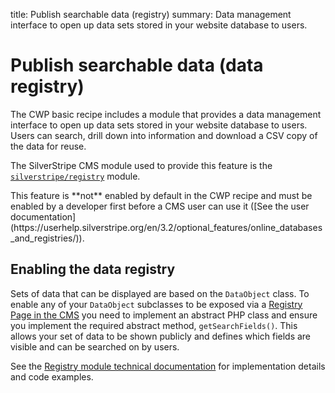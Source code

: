 title: Publish searchable data (registry)
summary: Data management interface to open up data sets stored in your website database to users.

# Publish searchable data (data registry)

The CWP basic recipe includes a module that provides a data management interface to open up data 
sets stored in your website database to users. Users can search, drill down into information and 
download a CSV copy of the data for reuse. 

The SilverStripe CMS module used to provide this feature is the [`silverstripe/registry`](http://addons.silverstripe.org/add-ons/silverstripe/registry/) module. 
 
<div class="notice" markdown='1'>This feature is **not** enabled by default in the CWP recipe and must be enabled by a developer first 
before a CMS user can use it ([See the user documentation](https://userhelp.silverstripe.org/en/3.2/optional_features/online_databases_and_registries/)).</div>

## Enabling the data registry

Sets of data that can be displayed are based on the `DataObject` class. To enable any of your `DataObject` 
subclasses to be exposed via a [Registry Page in the CMS](https://userhelp.silverstripe.org/en/3.2/optional_features/online_databases_and_registries/#adding-a-registry-page) you need to implement an abstract PHP class 
and ensure you implement the required abstract method, `getSearchFields()`. This allows your set of 
data to be shown publicly and defines which fields are visible and can be searched on by users.

See the [Registry module technical documentation](https://github.com/silverstripe-labs/silverstripe-registry/blob/master/docs/en/index.md#defining-the-data) for implementation details and code examples.
